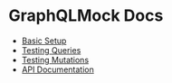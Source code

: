 # GraphQLMock Docs

* [Basic Setup](./setup.md)
* [Testing Queries](./queries.md)
* [Testing Mutations](./mutations.md)
* [API Documentation](./api.md)
